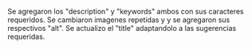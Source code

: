 Se agregaron los <meta> "description" y "keywords" ambos con sus caracteres requeridos.
Se cambiaron imagenes repetidas y y se agregaron sus respectivos "alt".
Se actualizo el "title" adaptandolo a las sugerencias requeridas.
